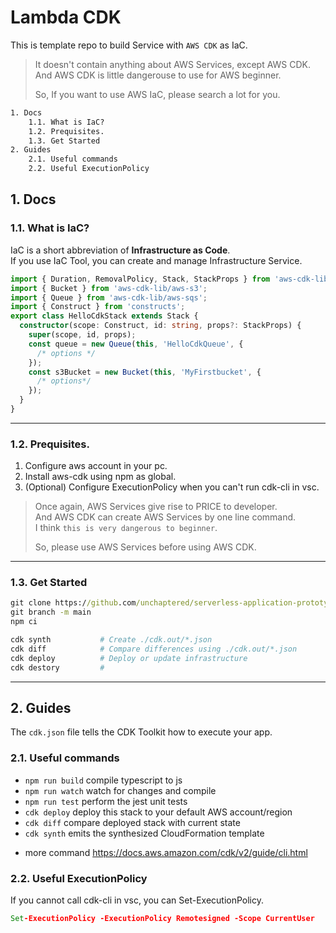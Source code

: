 # Lambda CDK

This is template repo to build Service with `AWS CDK` as IaC.<br>

> It doesn't contain anything about AWS Services, except AWS CDK.<br>
> And AWS CDK is little dangerouse to use for AWS beginner.
> 
> So, If you want to use AWS IaC, please search a lot for you.
```cmd
1. Docs
    1.1. What is IaC?
    1.2. Prequisites.
    1.3. Get Started
2. Guides
    2.1. Useful commands
    2.2. Useful ExecutionPolicy
```

## 1. Docs

### 1.1. What is IaC?

IaC is a short abbreviation of **Infrastructure as Code**.<br>
If you use IaC Tool, you can create and manage Infrastructure Service.

```typescript
import { Duration, RemovalPolicy, Stack, StackProps } from 'aws-cdk-lib';
import { Bucket } from 'aws-cdk-lib/aws-s3';
import { Queue } from 'aws-cdk-lib/aws-sqs';
import { Construct } from 'constructs';
export class HelloCdkStack extends Stack {
  constructor(scope: Construct, id: string, props?: StackProps) {
    super(scope, id, props);
    const queue = new Queue(this, 'HelloCdkQueue', {
      /* options */
    });
    const s3Bucket = new Bucket(this, 'MyFirstbucket', {
      /* options*/
    });
  }
}
```

---

### 1.2. Prequisites.

1. Configure aws account in your pc.
2. Install aws-cdk using npm as global.
3. (Optional) Configure ExecutionPolicy when you can't run cdk-cli in vsc.

> Once again, AWS Services give rise to PRICE to developer. <br>
> And AWS CDK can create AWS Services by one line command. <br>
> I think `this is very dangerous to beginner`.
> 
> So, please use AWS Services before using AWS CDK.
---

### 1.3. Get Started

```cmd
git clone https://github.com/unchaptered/serverless-application-prototype.git
git branch -m main
npm ci
```

```sh
cdk synth           # Create ./cdk.out/*.json
cdk diff            # Compare differences using ./cdk.out/*.json
cdk deploy          # Deploy or update infrastructure
cdk destory         # 
```

---

## 2. Guides

The `cdk.json` file tells the CDK Toolkit how to execute your app.

### 2.1. Useful commands

* `npm run build`   compile typescript to js
* `npm run watch`   watch for changes and compile
* `npm run test`    perform the jest unit tests
* `cdk deploy`      deploy this stack to your default AWS account/region
* `cdk diff`        compare deployed stack with current state
* `cdk synth`       emits the synthesized CloudFormation template

- more command https://docs.aws.amazon.com/cdk/v2/guide/cli.html

### 2.2. Useful ExecutionPolicy

If you cannot call cdk-cli in vsc, you can Set-ExecutionPolicy.

```cmd
Set-ExecutionPolicy -ExecutionPolicy Remotesigned -Scope CurrentUser
```
